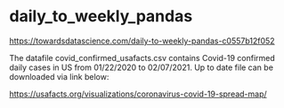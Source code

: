 # daily_to_weekly_pandas

https://towardsdatascience.com/daily-to-weekly-pandas-c0557b12f052

The datafile covid_confirmed_usafacts.csv contains Covid-19 confirmed daily cases in US from 01/22/2020 to 02/07/2021.
Up to date file can be downloaded via link below:

https://usafacts.org/visualizations/coronavirus-covid-19-spread-map/

